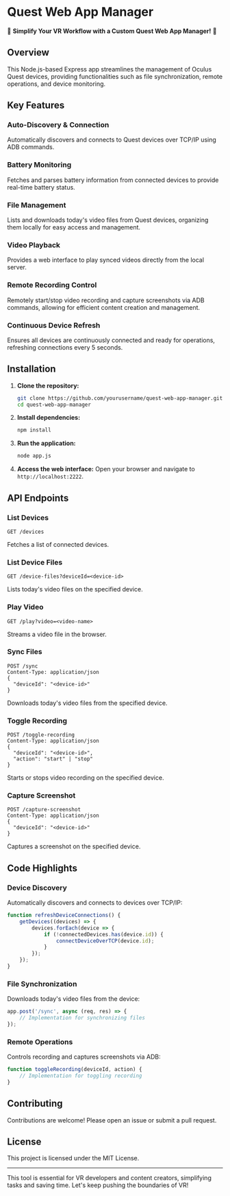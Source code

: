 # Quest Web App Manager

🚀 **Simplify Your VR Workflow with a Custom Quest Web App Manager!** 🚀

## Overview

This Node.js-based Express app streamlines the management of Oculus Quest devices, providing functionalities such as file synchronization, remote operations, and device monitoring.

## Key Features

### Auto-Discovery & Connection
Automatically discovers and connects to Quest devices over TCP/IP using ADB commands.

### Battery Monitoring
Fetches and parses battery information from connected devices to provide real-time battery status.

### File Management
Lists and downloads today's video files from Quest devices, organizing them locally for easy access and management.

### Video Playback
Provides a web interface to play synced videos directly from the local server.

### Remote Recording Control
Remotely start/stop video recording and capture screenshots via ADB commands, allowing for efficient content creation and management.

### Continuous Device Refresh
Ensures all devices are continuously connected and ready for operations, refreshing connections every 5 seconds.

## Installation

1. **Clone the repository:**
    ```bash
    git clone https://github.com/yourusername/quest-web-app-manager.git
    cd quest-web-app-manager
    ```

2. **Install dependencies:**
    ```bash
    npm install
    ```

3. **Run the application:**
    ```bash
    node app.js
    ```

4. **Access the web interface:**
    Open your browser and navigate to `http://localhost:2222`.

## API Endpoints

### List Devices
```http
GET /devices
```
Fetches a list of connected devices.

### List Device Files
```http
GET /device-files?deviceId=<device-id>
```
Lists today's video files on the specified device.

### Play Video
```http
GET /play?video=<video-name>
```
Streams a video file in the browser.

### Sync Files
```http
POST /sync
Content-Type: application/json
{
  "deviceId": "<device-id>"
}
```
Downloads today's video files from the specified device.

### Toggle Recording
```http
POST /toggle-recording
Content-Type: application/json
{
  "deviceId": "<device-id>",
  "action": "start" | "stop"
}
```
Starts or stops video recording on the specified device.

### Capture Screenshot
```http
POST /capture-screenshot
Content-Type: application/json
{
  "deviceId": "<device-id>"
}
```
Captures a screenshot on the specified device.

## Code Highlights

### Device Discovery
Automatically discovers and connects to devices over TCP/IP:
```javascript
function refreshDeviceConnections() {
    getDevices((devices) => {
        devices.forEach(device => {
            if (!connectedDevices.has(device.id)) {
                connectDeviceOverTCP(device.id);
            }
        });
    });
}
```

### File Synchronization
Downloads today's video files from the device:
```javascript
app.post('/sync', async (req, res) => {
    // Implementation for synchronizing files
});
```

### Remote Operations
Controls recording and captures screenshots via ADB:
```javascript
function toggleRecording(deviceId, action) {
    // Implementation for toggling recording
}
```

## Contributing
Contributions are welcome! Please open an issue or submit a pull request.

## License
This project is licensed under the MIT License.

---

This tool is essential for VR developers and content creators, simplifying tasks and saving time. Let's keep pushing the boundaries of VR!
